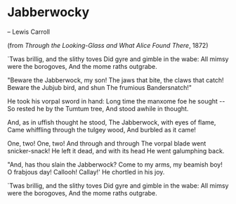 # Jabberwocky

– Lewis Carroll

(from _Through the Looking-Glass and What Alice Found There_, 1872)

`Twas brillig, and the slithy toves
Did gyre and gimble in the wabe:
  All mimsy were the borogoves,
    And the mome raths outgrabe.

"Beware the Jabberwock, my son!
  The jaws that bite, the claws that catch!
Beware the Jubjub bird, and shun
  The frumious Bandersnatch!"

He took his vorpal sword in hand:
  Long time the manxome foe he sought --
So rested he by the Tumtum tree,
  And stood awhile in thought.

And, as in uffish thought he stood,
  The Jabberwock, with eyes of flame,
Came whiffling through the tulgey wood,
  And burbled as it came!

One, two! One, two! And through and through
  The vorpal blade went snicker-snack!
He left it dead, and with its head
  He went galumphing back.

"And, has thou slain the Jabberwock?
  Come to my arms, my beamish boy!
O frabjous day! Callooh! Callay!'
  He chortled in his joy.

`Twas brillig, and the slithy toves
Did gyre and gimble in the wabe:
  All mimsy were the borogoves,
    And the mome raths outgrabe.

